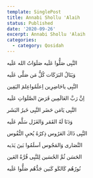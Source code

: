 ```yaml
---
template: SinglePost
title: Annabi Shollu 'Alaih
status: Published
date: '2020-09-26'
excerpt: Annabi Shollu 'Alaih
categories:
  - category: Qosidah
---
```

النَّبِى صَلُّوا عَلَيه صَلَوَاتُ الله عَلَيه  

وَيَنَالُ البَرَكَات كُلُّ مَن صَلَّى عَلَيه  

النَّبِى ياحَاضِرِين اِعلَمُواعِلمَ اليَفِين  

اِنَّ رَبَّ العَالَمِين فَرَضَ الصَّلَوَاتِ عَلَيه  

النَّبِى يَامَن حَضَر النَّبِى خَيرُ البَشَر  

وَدَنَا لَهُ القَمَر وَالغَزَل سَلَّم عَلَيه  

النَّبِى ذَاكَ العَرُوس ذِكرُهُ يُحيِ النُّفُوس  

النَّصَارى وَالمَجُوس اَسلَمُوا بَينَ يَدَيه  

الحَسَن ثُمَّ الحُسَين لِلنَّبِى قُرَّةُ العَين  

نُورُهُم كَالكَو كَبَين جَدُّهُم صَلُّوا عَلَيه
